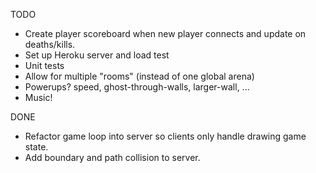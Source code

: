 TODO

* Create player scoreboard when new player connects and update on deaths/kills.
* Set up Heroku server and load test
* Unit tests
* Allow for multiple "rooms" (instead of one global arena)
* Powerups? speed, ghost-through-walls, larger-wall, ...
* Music!

DONE

* Refactor game loop into server so clients only handle drawing game state.
* Add boundary and path collision to server.
